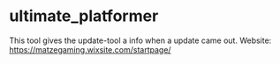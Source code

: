 # ultimate_platformer
This tool gives the update-tool a info when a update came out.
Website: https://matzegaming.wixsite.com/startpage/ 
